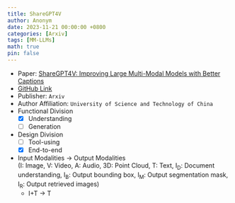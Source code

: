 ```yaml
---
title: ShareGPT4V
author: Anonym
date: 2023-11-21 00:00:00 +0800
categories: [Arxiv]
tags: [MM-LLMs]
math: true
pin: false
---
```


- Paper: [ShareGPT4V: Improving Large Multi-Modal Models with Better Captions](https://arxiv.org/abs/2311.12793)
- [GitHub Link](https://ShareGPT4V.github.io)
- Publisher: `Arxiv`
- Author Affiliation: `University of Science and Technology of China`
- Functional Division
  + [x] Understanding
  + [ ] Generation
- Design Division
  + [ ] Tool-using
  + [x] End-to-end
- Input Modalities $\rightarrow$ Output Modalities <br />(I: Image, V: Video, A: Audio, 3D: Point Cloud, T: Text, I<sub>D</sub>: Document understanding, I<sub>B</sub>: Output bounding box, I<sub>M</sub>: Output segmentation mask, I<sub>R</sub>: Output retrieved images)
  + I+T $\rightarrow$ T
